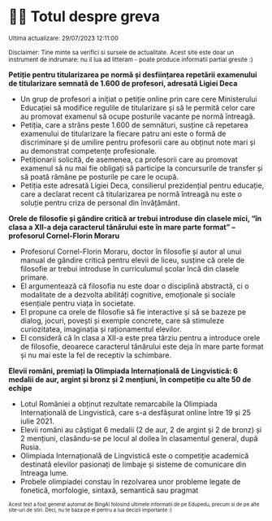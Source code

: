 # 👩‍🏫 Totul despre greva
<sub>Ultima actualizare: 29/07/2023 12:11:00</sub>

<sub>Disclaimer: Tine minte sa verifici si sursele de actualitate. Acest site este doar un instrument de indrumare: nu il lua ad litteram - poate produce informatii partial gresite :)</sub>

**Petiție pentru titularizarea pe normă și desființarea repetării examenului de titularizare semnată de 1.600 de profesori, adresată Ligiei Deca**
- Un grup de profesori a inițiat o petiție online prin care cere Ministerului Educației să modifice regulile de titularizare și să le permită celor care au promovat examenul să ocupe posturile vacante pe normă întreagă.
- Petiția, care a strâns peste 1.600 de semnături, susține că repetarea examenului de titularizare la fiecare patru ani este o formă de discriminare și de umilire pentru profesorii care au obținut note mari și au demonstrat competențe profesionale.
- Petiționarii solicită, de asemenea, ca profesorii care au promovat examenul să nu mai fie obligați să participe la concursurile de transfer și să poată rămâne pe posturile pe care le ocupă.
- Petiția este adresată Ligiei Deca, consilierul prezidențial pentru educație, care a declarat recent că titularizarea pe normă întreagă nu este o soluție pentru criza de personal din învățământ.

**Orele de filosofie și gândire critică ar trebui introduse din clasele mici, “în clasa a XII-a deja caracterul tânărului este în mare parte format” – profesorul Cornel-Florin Moraru**
- Profesorul Cornel-Florin Moraru, doctor în filosofie și autor al unui manual de gândire critică pentru elevii de liceu, susține că orele de filosofie ar trebui introduse în curriculumul școlar încă din clasele primare.
- El argumentează că filosofia nu este doar o disciplină abstractă, ci o modalitate de a dezvolta abilități cognitive, emoționale și sociale esențiale pentru viața în societate.
- El propune ca orele de filosofie să fie interactive și să se bazeze pe dialog, jocuri, povești și exemple concrete, care să stimuleze curiozitatea, imaginația și raționamentul elevilor.
- El consideră că în clasa a XII-a este prea târziu pentru a introduce orele de filosofie, deoarece caracterul tânărului este deja în mare parte format și nu mai este la fel de receptiv la schimbare.

**Elevii români, premiați la Olimpiada Internațională de Lingvistică: 6 medalii de aur, argint și bronz și 2 mențiuni, în competiție cu alte 50 de echipe**
- Lotul României a obținut rezultate remarcabile la Olimpiada Internațională de Lingvistică, care s-a desfășurat online între 19 și 25 iulie 2021.
- Elevii români au câștigat 6 medalii (2 de aur, 2 de argint și 2 de bronz) și 2 mențiuni, clasându-se pe locul al doilea în clasamentul general, după Rusia.
- Olimpiada Internațională de Lingvistică este o competiție academică destinată elevilor pasionați de limbaje și sisteme de comunicare din întreaga lume.
- Probele olimpiadei constau în rezolvarea unor probleme legate de fonetică, morfologie, sintaxă, semantică sau pragmat


<sub><sub>Acest text a fost generat automat de BingAI folosind ultimele informatii de pe Edupedu, precum si de pe alte site-uri de stiri. Deci, nu te baza pe el pentru a lua decizii importante :)</sub></sub>